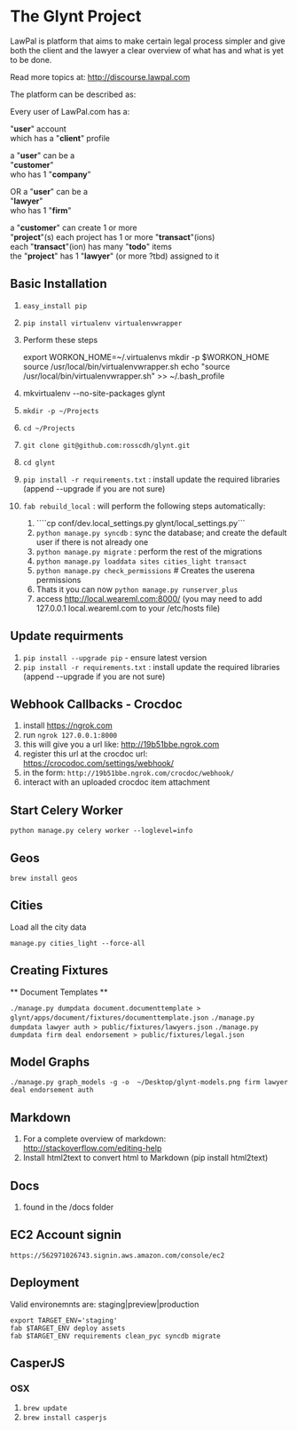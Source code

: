 # The Glynt Project #

LawPal is platform that aims to make certain legal process simpler and give both the client and the lawyer a clear overview of what has and what is yet to be done.

Read more topics at: http://discourse.lawpal.com

The platform can be described as:

Every user of LawPal.com has a:

"**user**" account  
    which has a "**client**" profile

a "**user**" can be a  
    "**customer**"  
    who has 1 "**company**"

OR a "**user**" can be a  
    "**lawyer**"  
    who has 1 "**firm**"

a "**customer**"
    can create 1 or more  
    "**project**"(s)
    each project has 1 or more "**transact**"(ions)  
    each "**transact**"(ion) has many "**todo**" items  
    the "**project**" has 1 "**lawyer**" (or more ?tbd) assigned to it  

## Basic Installation

1. ```easy_install pip```
2. ```pip install virtualenv virtualenvwrapper```
3. Perform these steps

    export WORKON_HOME=~/.virtualenvs
    mkdir -p $WORKON_HOME
    source /usr/local/bin/virtualenvwrapper.sh
    echo "source /usr/local/bin/virtualenvwrapper.sh" >> ~/.bash_profile

4. mkvirtualenv --no-site-packages glynt
5. ```mkdir -p ~/Projects```
6. ```cd ~/Projects```
7. ```git clone git@github.com:rosscdh/glynt.git```
8. ```cd glynt```
9. ```pip install -r requirements.txt``` : install update the required libraries (append --upgrade if you are not sure)

10. ```fab rebuild_local``` : will perform the following steps automatically:

    1. ````cp conf/dev.local_settings.py glynt/local_settings.py```
    2. ```python manage.py syncdb``` : sync the database; and create the default user if there is not already one
    3. ```python manage.py migrate``` : perform the rest of the migrations
    4. ```python manage.py loaddata sites cities_light transact```
    5. ```python manage.py check_permissions``` # Creates the userena permissions
    6. Thats it you can now ```python manage.py runserver_plus```
    7. access http://local.weareml.com:8000/ (you may need to add 127.0.0.1 local.weareml.com to your /etc/hosts file)


## Update requirments

1. ```pip install --upgrade pip``` - ensure latest version
2. ```pip install -r requirements.txt``` : install update the required libraries (append --upgrade if you are not sure)


## Webhook Callbacks - Crocdoc

1. install https://ngrok.com
2. run ```ngrok 127.0.0.1:8000```
3. this will give you a url like: http://19b51bbe.ngrok.com
4. register this url at the crocdoc url: https://crocodoc.com/settings/webhook/
5. in the form: ```http://19b51bbe.ngrok.com/crocdoc/webhook/```
6. interact with an uploaded crocdoc item attachment
    

## Start Celery Worker

```python manage.py celery worker --loglevel=info```


## Geos

```brew install geos```


## Cities

Load all the city data

```manage.py cities_light --force-all```


## Creating Fixtures

** Document Templates **

`./manage.py dumpdata document.documenttemplate > glynt/apps/document/fixtures/documenttemplate.json`
`./manage.py dumpdata lawyer auth > public/fixtures/lawyers.json`
`./manage.py dumpdata firm deal endorsement > public/fixtures/legal.json`


## Model Graphs ##

```./manage.py graph_models -g -o  ~/Desktop/glynt-models.png firm lawyer deal endorsement auth```


## Markdown

1. For a complete overview of markdown: http://stackoverflow.com/editing-help
2. Install html2text to convert html to Markdown (pip install html2text)

## Docs

1. found in the /docs folder


## EC2 Account signin

```https://562971026743.signin.aws.amazon.com/console/ec2```


## Deployment ##

Valid environemnts are: staging|preview|production

```
export TARGET_ENV='staging'
fab $TARGET_ENV deploy assets
fab $TARGET_ENV requirements clean_pyc syncdb migrate
```

## CasperJS ##

### OSX ###

1. ```brew update```
2. ```brew install casperjs```

